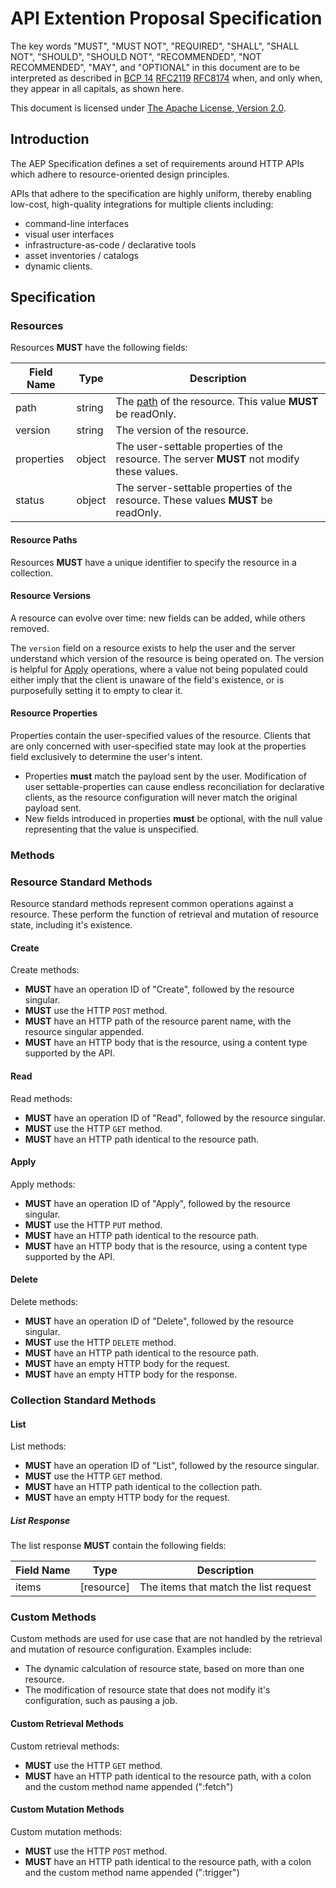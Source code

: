 # API Extention Proposal Specification

The key words "MUST", "MUST NOT", "REQUIRED", "SHALL", "SHALL NOT", "SHOULD", "SHOULD NOT", "RECOMMENDED", "NOT RECOMMENDED", "MAY", and "OPTIONAL" in this document are to be interpreted as described in [BCP 14](https://tools.ietf.org/html/bcp14) [RFC2119](https://tools.ietf.org/html/rfc2119) [RFC8174](https://tools.ietf.org/html/rfc8174) when, and only when, they appear in all capitals, as shown here.

This document is licensed under [The Apache License, Version 2.0](https://www.apache.org/licenses/LICENSE-2.0.html).

## Introduction

The AEP Specification defines a set of requirements around HTTP APIs which
adhere to resource-oriented design principles.

APIs that adhere to the specification are highly uniform, thereby enabling
low-cost, high-quality integrations for multiple clients including:

- command-line interfaces
- visual user interfaces
- infrastructure-as-code / declarative tools
- asset inventories / catalogs
- dynamic clients.

## Specification

### Resources

Resources **MUST** have the following fields:

| Field Name | Type   | Description                                                                                |
| ---------- | ------ | ------------------------------------------------------------------------------------------ |
| path       | string | The [path](#resource-paths) of the resource. This value **MUST** be readOnly.              |
| version    | string | The version of the resource.                                                               |
| properties | object | The user-settable properties of the resource. The server **MUST** not modify these values. |
| status     | object | The server-settable properties of the resource. These values **MUST** be readOnly.         |

#### Resource Paths

Resources **MUST** have a unique identifier to specify the resource in a
collection.

#### Resource Versions

A resource can evolve over time: new fields can be added, while others removed.

The `version` field on a resource exists to help the user and the server
understand which version of the resource is being operated on. The version is
helpful for [Apply](#apply) operations, where a value not being populated could
either imply that the client is unaware of the field's existence, or is
purposefully setting it to empty to clear it.

#### Resource Properties

Properties contain the user-specified values of the resource. Clients that are
only concerned with user-specified state may look at the properties field
exclusively to determine the user's intent.

- Properties **must** match the payload sent by the user. Modification of user
  settable-properties can cause endless reconciliation for declarative clients,
  as the resource configuration will never match the original payload sent.
- New fields introduced in properties **must** be optional, with the null value
  representing that the value is unspecified.

### Methods

### Resource Standard Methods

Resource standard methods represent common operations against a resource. These
perform the function of retrieval and mutation of resource state, including it's
existence.

#### Create

Create methods:

- **MUST** have an operation ID of "Create", followed by the resource singular.
- **MUST** use the HTTP `POST` method.
- **MUST** have an HTTP path of the resource parent name, with the resource
  singular appended.
- **MUST** have an HTTP body that is the resource, using a content type
  supported by the API.

#### Read

Read methods:

- **MUST** have an operation ID of "Read", followed by the resource singular.
- **MUST** use the HTTP `GET` method.
- **MUST** have an HTTP path identical to the resource path.

#### Apply

Apply methods:

- **MUST** have an operation ID of "Apply", followed by the resource singular.
- **MUST** use the HTTP `PUT` method.
- **MUST** have an HTTP path identical to the resource path.
- **MUST** have an HTTP body that is the resource, using a content type
  supported by the API.

#### Delete

Delete methods:

- **MUST** have an operation ID of "Delete", followed by the resource singular.
- **MUST** use the HTTP `DELETE` method.
- **MUST** have an HTTP path identical to the resource path.
- **MUST** have an empty HTTP body for the request.
- **MUST** have an empty HTTP body for the response.

### Collection Standard Methods

#### List

List methods:

- **MUST** have an operation ID of "List", followed by the resource singular.
- **MUST** use the HTTP `GET` method.
- **MUST** have an HTTP path identical to the collection path.
- **MUST** have an empty HTTP body for the request.

##### List Response

The list response **MUST** contain the following fields:

| Field Name | Type       | Description                           |
| ---------- | ---------- | ------------------------------------- |
| items      | [resource] | The items that match the list request |

### Custom Methods

Custom methods are used for use case that are not handled by the retrieval and
mutation of resource configuration. Examples include:

- The dynamic calculation of resource state, based on more than one resource.
- The modification of resource state that does not modify it's configuration,
  such as pausing a job.

#### Custom Retrieval Methods

Custom retrieval methods:

- **MUST** use the HTTP `GET` method.
- **MUST** have an HTTP path identical to the resource path, with a colon and
  the custom method name appended (":fetch")

#### Custom Mutation Methods

Custom mutation methods:

- **MUST** use the HTTP `POST` method.
- **MUST** have an HTTP path identical to the resource path, with a colon and
  the custom method name appended (":trigger")